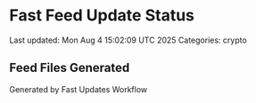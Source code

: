 # Fast Feed Update Status
Last updated: Mon Aug  4 15:02:09 UTC 2025
Categories: crypto

## Feed Files Generated

Generated by Fast Updates Workflow
